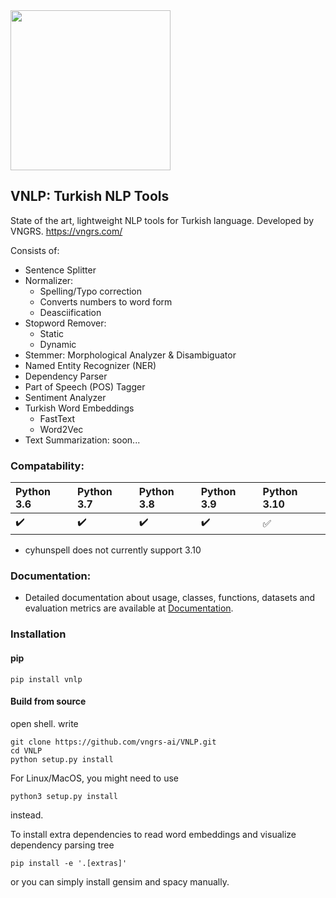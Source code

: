 <img src="https://github.com/vngrs-ai/VNLP/blob/main/vnlp.png" width="256">

## VNLP: Turkish NLP Tools
State of the art, lightweight NLP tools for Turkish language.
Developed by VNGRS.
https://vngrs.com/

Consists of:
- Sentence Splitter
- Normalizer:
	- Spelling/Typo correction
	- Converts numbers to word form
	- Deasciification
- Stopword Remover:
	- Static
	- Dynamic
- Stemmer: Morphological Analyzer & Disambiguator
- Named Entity Recognizer (NER) 
- Dependency Parser
- Part of Speech (POS) Tagger
- Sentiment Analyzer
- Turkish Word Embeddings
	- FastText
	- Word2Vec
- Text Summarization: soon...

### Compatability:

Python 3.6 | Python 3.7 | Python 3.8 | Python 3.9 | Python 3.10
:------------ | :-------------| :-------------| :-------------| :-------------
:heavy_check_mark: | :heavy_check_mark: |  :heavy_check_mark: | :heavy_check_mark: | :white_check_mark:

- cyhunspell does not currently support 3.10

### Documentation:
- Detailed documentation about usage, classes, functions, datasets and evaluation metrics are available at [Documentation](https://vnlp.readthedocs.io).

### Installation
#### pip
```
pip install vnlp
```

#### Build from source
open shell.
write
```
git clone https://github.com/vngrs-ai/VNLP.git
cd VNLP
python setup.py install
```

For Linux/MacOS, you might need to use
```
python3 setup.py install
```
instead.

To install extra dependencies to read word embeddings and visualize dependency parsing tree
```
pip install -e '.[extras]'
```
or you can simply install gensim and spacy manually.
